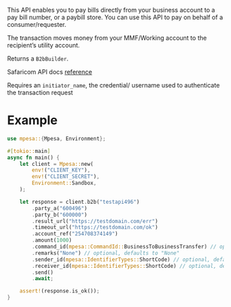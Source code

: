 This API enables you to pay bills directly from your business account to a pay bill number, or a paybill store. You can use this API to pay on behalf of a consumer/requester. 

The transaction moves money from your MMF/Working account to the recipient’s utility account.

Returns a `B2bBuilder`.

Safaricom API docs [reference](https://developer.safaricom.co.ke/APIs/BusinessPayBill)

Requires an `initiator_name`, the credential/ username used to authenticate the transaction request

# Example
```rust
use mpesa::{Mpesa, Environment};

#[tokio::main]
async fn main() {
	let client = Mpesa::new(
		env!("CLIENT_KEY"),
		env!("CLIENT_SECRET"),
		Environment::Sandbox,
	);

	let response = client.b2b("testapi496")
		.party_a("600496")
		.party_b("600000")
		.result_url("https://testdomain.com/err")
		.timeout_url("https://testdomain.com/ok")
		.account_ref("254708374149")
		.amount(1000)
		.command_id(mpesa::CommandId::BusinessToBusinessTransfer) // optional, defaults to `CommandId::BusinessToBusinessTransfer`
		.remarks("None") // optional, defaults to "None"
		.sender_id(mpesa::IdentifierTypes::ShortCode) // optional, defaults to `IdentifierTypes::ShortCode`
		.receiver_id(mpesa::IdentifierTypes::ShortCode) // optional, defaults to `IdentifierTypes::ShortCode`
		.send()
		.await;

	assert!(response.is_ok());
}
```